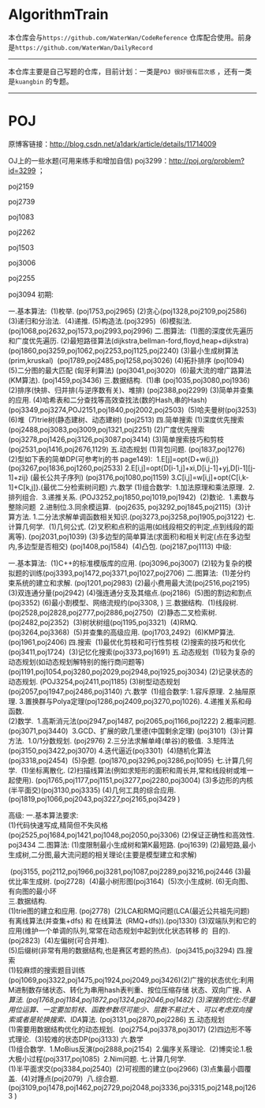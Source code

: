 # AlgorithmTrain

本仓库会与`https://github.com/WaterWan/CodeReference` 仓库配合使用。前身是`https://github.com/WaterWan/DailyRecord`

---------------------

本仓库主要是自己写题的仓库，目前计划：一类是`POJ 很好很有层次感` ，还有一类是`kuangbin` 的专题。

-----------------

# POJ

原博客链接：http://blog.csdn.net/a1dark/article/details/11714009

OJ上的一些水题(可用来练手和增加自信) 
poj3299：http://poj.org/problem?id=3299 ；

poj2159

poj2739

poj1083

poj2262

poj1503

poj3006

poj2255

poj3094
初期:

一.基本算法: 
​     (1)枚举. (poj1753,poj2965) 
​     (2)贪心(poj1328,poj2109,poj2586) 
​     (3)递归和分治法. 
​     (4)递推. 
​     (5)构造法.(poj3295) 
​     (6)模拟法.(poj1068,poj2632,poj1573,poj2993,poj2996) 
二.图算法: 
​     (1)图的深度优先遍历和广度优先遍历. 
​     (2)最短路径算法(dijkstra,bellman-ford,floyd,heap+dijkstra) 
​        (poj1860,poj3259,poj1062,poj2253,poj1125,poj2240) 
​     (3)最小生成树算法(prim,kruskal) 
​        (poj1789,poj2485,poj1258,poj3026) 
​     (4)拓扑排序 (poj1094) 
​     (5)二分图的最大匹配 (匈牙利算法) (poj3041,poj3020) 
​     (6)最大流的增广路算法(KM算法). (poj1459,poj3436) 
三.数据结构. 
​     (1)串 (poj1035,poj3080,poj1936) 
​     (2)排序(快排、归并排(与逆序数有关)、堆排) (poj2388,poj2299) 
​     (3)简单并查集的应用. 
​     (4)哈希表和二分查找等高效查找法(数的Hash,串的Hash)    
​        (poj3349,poj3274,POJ2151,poj1840,poj2002,poj2503) 
​     (5)哈夫曼树(poj3253) 
​     (6)堆 
​     (7)trie树(静态建树、动态建树) (poj2513) 
四.简单搜索 
​     (1)深度优先搜索 (poj2488,poj3083,poj3009,poj1321,poj2251) 
​     (2)广度优先搜索(poj3278,poj1426,poj3126,poj3087.poj3414) 
​     (3)简单搜索技巧和剪枝(poj2531,poj1416,poj2676,1129) 
五.动态规划 
​     (1)背包问题. (poj1837,poj1276) 
​     (2)型如下表的简单DP(可参考lrj的书 page149): 
​       1.E[j]=opt{D+w(i,j)} (poj3267,poj1836,poj1260,poj2533) 
​       2.E[i,j]=opt{D[i-1,j]+xi,D[i,j-1]+yj,D[i-1][j-1]+zij} (最长公共子序列) 
​         (poj3176,poj1080,poj1159) 
​       3.C[i,j]=w[i,j]+opt{C[i,k-1]+C[k,j]}.(最优二分检索树问题) 
六.数学 
​     (1)组合数学: 
​        1.加法原理和乘法原理. 
​        2.排列组合. 
​        3.递推关系. 
​          (POJ3252,poj1850,poj1019,poj1942) 
​     (2)数论. 
​        1.素数与整除问题 
​        2.进制位. 
​        3.同余模运算. 
​          (poj2635, poj3292,poj1845,poj2115) 
​     (3)计算方法. 
​        1.二分法求解单调函数相关知识.(poj3273,poj3258,poj1905,poj3122) 
七.计算几何学. 
​     (1)几何公式. 
​     (2)叉积和点积的运用(如线段相交的判定,点到线段的距离等). (poj2031,poj1039)
​     (3)多边型的简单算法(求面积)和相关判定(点在多边型内,多边型是否相交) 
​         (poj1408,poj1584) 
​     (4)凸包. (poj2187,poj1113)
中级:

一.基本算法: 
​     (1)C++的标准模版库的应用. (poj3096,poj3007) 
​     (2)较为复杂的模拟题的训练(poj3393,poj1472,poj3371,poj1027,poj2706) 
二.图算法: 
​     (1)差分约束系统的建立和求解. (poj1201,poj2983) 
​     (2)最小费用最大流(poj2516,poj2195) 
​     (3)双连通分量(poj2942) 
​     (4)强连通分支及其缩点.(poj2186) 
​     (5)图的割边和割点(poj3352) 
​     (6)最小割模型、网络流规约(poj3308, ) 
三.数据结构. 
​     (1)线段树. (poj2528,poj2828,poj2777,poj2886,poj2750) 
​     (2)静态二叉检索树. (poj2482,poj2352) 
​     (3)树状树组(poj1195,poj3321) 
​     (4)RMQ. (poj3264,poj3368) 
​     (5)并查集的高级应用. (poj1703,2492) 
​     (6)KMP算法. (poj1961,poj2406) 
四.搜索 
​     (1)最优化剪枝和可行性剪枝 
​     (2)搜索的技巧和优化 (poj3411,poj1724) 
​     (3)记忆化搜索(poj3373,poj1691) 
五.动态规划 
​     (1)较为复杂的动态规划(如动态规划解特别的施行商问题等) 
​         (poj1191,poj1054,poj3280,poj2029,poj2948,poj1925,poj3034) 
​     (2)记录状态的动态规划. (POJ3254,poj2411,poj1185) 
​     (3)树型动态规划(poj2057,poj1947,poj2486,poj3140) 
六.数学 
​     (1)组合数学: 
​        1.容斥原理. 
​        2.抽屉原理. 
​        3.置换群与Polya定理(poj1286,poj2409,poj3270,poj1026). 
​        4.递推关系和母函数.        
​     (2)数学. 
​        1.高斯消元法(poj2947,poj1487, poj2065,poj1166,poj1222) 
​        2.概率问题. (poj3071,poj3440) 
​        3.GCD、扩展的欧几里德(中国剩余定理) (poj3101) 
​     (3)计算方法. 
​        1.0/1分数规划. (poj2976) 
​        2.三分法求解单峰(单谷)的极值. 
​        3.矩阵法(poj3150,poj3422,poj3070) 
​        4.迭代逼近(poj3301) 
​     (4)随机化算法(poj3318,poj2454) 
​     (5)杂题. 
​         (poj1870,poj3296,poj3286,poj1095) 
七.计算几何学. 
​        (1)坐标离散化. 
​        (2)扫描线算法(例如求矩形的面积和周长并,常和线段树或堆一起使用). 
​            (poj1765,poj1177,poj1151,poj3277,poj2280,poj3004) 
​        (3)多边形的内核(半平面交)(poj3130,poj3335) 
​        (4)几何工具的综合应用.(poj1819,poj1066,poj2043,poj3227,poj2165,poj3429
)

高级: 
一.基本算法要求:   
​      (1)代码快速写成,精简但不失风格   
​          (poj2525,poj1684,poj1421,poj1048,poj2050,poj3306) 
​      (2)保证正确性和高效性. poj3434 
二.图算法: 
​      (1)度限制最小生成树和第K最短路. (poj1639) 
​      (2)最短路,最小生成树,二分图,最大流问题的相关理论(主要是模型建立和求解)

​         (poj3155, poj2112,poj1966,poj3281,poj1087,poj2289,poj3216,poj2446 
​      (3)最优比率生成树. (poj2728) 
​      (4)最小树形图(poj3164) 
​      (5)次小生成树. 
​      (6)无向图、有向图的最小环    
三.数据结构.   
​      (1)trie图的建立和应用. (poj2778) 
​      (2)LCA和RMQ问题(LCA(最近公共祖先问题) 有离线算法(并查集+dfs) 和 在线算法
​          (RMQ+dfs)).(poj1330) 
​      (3)双端队列和它的应用(维护一个单调的队列,常常在动态规划中起到优化状态转移
的 
​          目的). (poj2823) 
​      (4)左偏树(可合并堆).   
​      (5)后缀树(非常有用的数据结构,也是赛区考题的热点). 
​         (poj3415,poj3294) 
四.搜索   
​      (1)较麻烦的搜索题目训练(poj1069,poj3322,poj1475,poj1924,poj2049,poj3426)
​      (2)广搜的状态优化:利用M进制数存储状态、转化为串用hash表判重、按位压缩存储
状态、双向广搜、A*算法. (poj1768,poj1184,poj1872,poj1324,poj2046,poj1482) 
​      (3)深搜的优化:尽量用位运算、一定要加剪枝、函数参数尽可能少、层数不易过大
、可以考虑双向搜索或者是轮换搜索、IDA*算法. (poj3131,poj2870,poj2286) 
五.动态规划   
​      (1)需要用数据结构优化的动态规划. 
​         (poj2754,poj3378,poj3017) 
​      (2)四边形不等式理论. 
​      (3)较难的状态DP(poj3133) 
六.数学   
​      (1)组合数学. 
​        1.MoBius反演(poj2888,poj2154) 
​        2.偏序关系理论. 
​      (2)博奕论. 
​        1.极大极小过程(poj3317,poj1085) 
​        2.Nim问题. 
七.计算几何学.   
​      (1)半平面求交(poj3384,poj2540) 
​      (2)可视图的建立(poj2966) 
​      (3)点集最小圆覆盖. 
​      (4)对踵点(poj2079) 
​      八.综合题. 
​      (poj3109,poj1478,poj1462,poj2729,poj2048,poj3336,poj3315,poj2148,poj1263
)